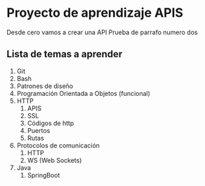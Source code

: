 # Proyecto de aprendizaje APIS
Desde cero vamos a crear una API
Prueba de parrafo numero dos
## Lista de temas a aprender
1. Git
2. Bash
3. Patrones de diseño
4. Programación Orientada a Objetos (funcional)
5. HTTP 
	1. APIS
	2. SSL
	3. Códigos de http
	4. Puertos
	5. Rutas
6. Protocolos de comunicación
	1. HTTP
	2. WS (Web Sockets)
7. Java
	1. SpringBoot